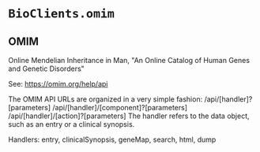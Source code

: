 # `BioClients.omim`

## OMIM

Online Mendelian Inheritance in Man,
"An Online Catalog of Human Genes and Genetic Disorders"

See: <https://omim.org/help/api>

The OMIM API URLs are organized in a very simple fashion:
   /api/[handler]?[parameters]
   /api/[handler]/[component]?[parameters]
   /api/[handler]/[action]?[parameters]
The handler refers to the data object, such as an entry or a clinical synopsis.

Handlers: entry, clinicalSynopsis, geneMap, search, html, dump
